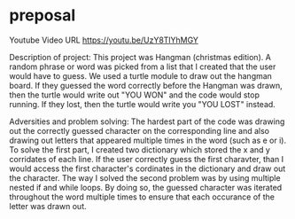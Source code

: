 # preposal

Youtube Video URL
https://youtu.be/UzY8TlYhMGY


Description of project:
This project was Hangman (christmas edition). A random phrase or word was picked from a list that I created that the user would have to guess. We used a turtle module to draw out the hangman board. If they guessed the word correctly before the Hangman was drawn, then the turtle would write out "YOU WON" and the code would stop running. If they lost, then the turtle would write you "YOU LOST" instead.

Adversities and problem solving:
The hardest part of the code was drawing out the correctly guessed character on the corresponding line and also drawing out letters that appeared multiple times in the word (such as e or i). To solve the first part, I created two dictionary which stored the x and y corridates of each line. If the user correctly guess the first charavter, than I would access the first character's cordinates in the dictionary and draw out the character. The way I solved the second problem was by using multiple nested if and while loops. By doing so, the guessed character was iterated throughout the word multiple times to ensure that each occurance of the letter was drawn out. 



